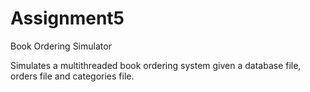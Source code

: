 Assignment5
===========

Book Ordering Simulator

Simulates a multithreaded book ordering system given a database file, orders file and categories file.
